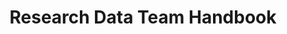 ---
layout: home
title: Research Data Team Handbook
permalink: /
widgets:
 - type: cards
   featured: false
   title: 
   lead: 
   cards:
     - title: User Guide
       link: /user-guide/
       imageurl: "/assets/img/placeholders/rdl-handbook-01.jpg"
       imagealt: "Interior view of a library"
       content: ""
     - title: Policies and Processes
       link: /policies-processes/
       imageurl: "/assets/img/placeholders/rdl-handbook-02.jpg"
       imagealt: "Jigsaw pieces"
       content: ""
     - title: Email Templates
       link: /email-templates/
       imageurl: "/assets/img/placeholders/rdl-handbook-03.jpg"
       imagealt: "Speech bubble with horizontal ellipsis made from post-it notes"
       content: ""
---
